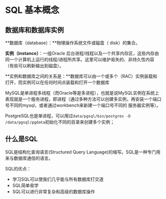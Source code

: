 # SQL 基本概念

## 数据库和数据库实例

**数据库（database）：**物理操作系统文件或磁盘（ disk）的集合。

**实例（instance）**：一组Oracle 后台进程/线程以及一个共享内存区，这些内存由同一个计算机上运行的线程/进程所共享。这里可以维护易失的、非持久性内容（有些可以刷新输出到磁盘）。

**实例和数据库之间的关系是：**数据库可以由一个或多个（RAC）实例装载和打开，而实例可以在任何时间点装载和打开一个数据库

MySQL是单进程多线程（而Oracle等是多进程），也就是说MySQL实例在系统上表现就是一个服务进程，即进程（通过多种方法可以创建多实例，再安装一个端口号不同的mysql，或者通过workbench来新建一个端口号不同的 服务器实例等）。

PostgreSQL也是单进程，可以用过`data/pgsql/bin/postgres -D /data/pgsql/pgdata`​初始化不同的目录来创建多个实例；

## 什么是SQL

SQL是结构化查询语言(Structured Query Language)的缩写。SQL是一种专门用来与数据库通信的语言。

SQL的优点：

* 学习SQL可以使我们几乎能与所有数据库打交道
* SQL简单易学
* SQL可以进行非常复杂和高级的数据库操作
